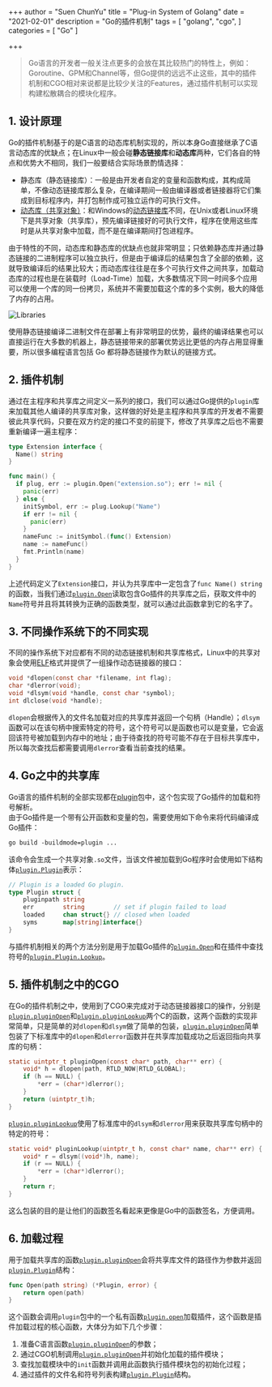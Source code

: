 +++
author = "Suen ChunYu"
title = "Plug-in System of Golang"
date = "2021-02-01"
description = "Go的插件机制"
tags = [
    "golang",
    "cgo",
]
categories = [
    "Go"
]

+++

> Go语言的开发者一般关注点更多的会放在其比较热门的特性上，例如：Goroutine、GPM和Channel等，但Go提供的远远不止这些，其中的插件机制和CGO相对来说都是比较少关注的Features，通过插件机制可以实现构建松散耦合的模块化程序。

## 1. 设计原理
Go的插件机制基于的是C语言的动态库机制实现的，所以本身Go直接继承了C语言动态库的优缺点；在Linux中一般会碰**静态链接库**和**动态库**两种，它们各自的特点和优势大不相同，我们一般要结合实际场景酌情选择：

- 静态库（静态链接库）：一般是由开发者自定的变量和函数构成，其构成简单，不像动态链接库那么复杂，在编译期间一般由编译器或者链接器将它们集成到目标程序内，并打包制作成可独立运作的可执行文件。
- [动态库（共享对象）](https://zh.wikipedia.org/wiki/%E5%87%BD%E5%BC%8F%E5%BA%AB#%E5%8A%A8%E6%80%81%E5%BA%93)：和Windows的[动态链接库](https://zh.wikipedia.org/wiki/Dynamic_Link_Library)不同，在Unix或者Linux环境下是共享对象（共享库），预先编译链接好的可执行文件，程序在使用这些库时是从共享对象中加载，而不是在编译期间打包进程序。

由于特性的不同，动态库和静态库的优缺点也就非常明显；只依赖静态库并通过静态链接的二进制程序可以独立执行，但是由于编译后的结果包含了全部的依赖，这就导致编译后的结果比较大；而动态库往往是在多个可执行文件之间共享，加载动态库的过程也是在装载时（Load-Time）加载，大多数情况下同一时间多个应用可以使用一个库的同一份拷贝，系统并不需要加载这个库的多个实例，极大的降低了内存的占用。

![Libraries](https://suenchunyu.dev/images/libraries.png#center)

使用静态链接编译二进制文件在部署上有非常明显的优势，最终的编译结果也可以直接运行在大多数的机器上，静态链接带来的部署优势远比更低的内存占用显得重要，所以很多编程语言包括 Go 都将静态链接作为默认的链接方式。

## 2. 插件机制
通过在主程序和共享库之间定义一系列的接口，我们可以通过Go提供的`plugin`库来加载其他人编译的共享库对象，这样做的好处是主程序和共享库的开发者不需要彼此共享代码，只要在双方约定的接口不变的前提下，修改了共享库之后也不需要重新编译一遍主程序：

```go
type Extension interface {
  Name() string
}

func main() {
  if plug, err := plugin.Open("extension.so"); err != nil {
    panic(err)
  } else {
    initSymbol, err := plug.Lookup("Name")
    if err != nil {
      panic(err)
    }
    nameFunc := initSymbol.(func() Extension)
    name := nameFunc()
    fmt.Println(name)
  }
}
```

上述代码定义了`Extension`接口，并认为共享库中一定包含了`func Name() string`的函数，当我们通过[`plugin.Open`](https://github.com/golang/go/blob/41d8e61a6b9d8f9db912626eb2bbc535e929fefc/src/plugin/plugin.go#L31)读取包含Go插件的共享库之后，获取文件中的`Name`符号并且将其转换为正确的函数类型，就可以通过此函数拿到它的名字了。

## 3. 不同操作系统下的不同实现
不同的操作系统下对应都有不同的动态链接机制和共享库格式，Linux中的共享对象会使用[ELF](https://zh.wikipedia.org/wiki/%E5%8F%AF%E5%9F%B7%E8%A1%8C%E8%88%87%E5%8F%AF%E9%8F%88%E6%8E%A5%E6%A0%BC%E5%BC%8F)格式并提供了一组操作动态链接器的接口：
```c
void *dlopen(const char *filename, int flag);
char *dlerror(void);
void *dlsym(void *handle, const char *symbol);
int dlclose(void *handle);
```

`dlopen`会根据传入的文件名加载对应的共享库并返回一个句柄（Handle）；`dlsym`函数可以在该句柄中搜索特定的符号，这个符号可以是函数也可以是变量，它会返回该符号被加载到内存中的地址；由于待查找的符号可能不存在于目标共享库中，所以每次查找后都需要调用`dlerror`查看当前查找的结果。

## 4. Go之中的共享库

Go语言的插件机制的全部实现都在[plugin](https://pkg.go.dev/plugin)包中，这个包实现了Go插件的加载和符号解析。  
由于Go插件是一个带有公开函数和变量的包，需要使用如下命令来将代码编译成Go插件：

```reStructuredText
go build -buildmode=plugin ...
```

该命令会生成一个共享对象`.so`文件，当该文件被加载到Go程序时会使用如下结构体[`plugin.Plugin`](https://github.com/golang/go/blob/41d8e61a6b9d8f9db912626eb2bbc535e929fefc/src/plugin/plugin.go#L21)表示：

```go
// Plugin is a loaded Go plugin.
type Plugin struct {
	pluginpath string
	err        string        // set if plugin failed to load
	loaded     chan struct{} // closed when loaded
	syms       map[string]interface{}
}
```

与插件机制相关的两个方法分别是用于加载Go插件的[`plugin.Open`](https://github.com/golang/go/blob/41d8e61a6b9d8f9db912626eb2bbc535e929fefc/src/plugin/plugin.go#L31)和在插件中查找符号的[`plugin.Plugin.Lookup`](https://github.com/golang/go/blob/41d8e61a6b9d8f9db912626eb2bbc535e929fefc/src/plugin/plugin.go#L39)。

## 5. 插件机制之中的CGO

在Go的插件机制之中，使用到了CGO来完成对于动态链接器接口的操作，分别是[`plugin.pluginOpen`](https://github.com/golang/go/blob/41d8e61a6b9d8f9db912626eb2bbc535e929fefc/src/plugin/plugin_dlopen.go#L18)和[`plugin.pluginLookup`](https://github.com/golang/go/blob/41d8e61a6b9d8f9db912626eb2bbc535e929fefc/src/plugin/plugin_dlopen.go#L19)两个C的函数，这两个函数的实现非常简单，只是简单的对`dlopen`和`dlsym`做了简单的包装，[`plugin.pluginOpen`](https://github.com/golang/go/blob/41d8e61a6b9d8f9db912626eb2bbc535e929fefc/src/plugin/plugin_dlopen.go#L18)简单包装了下标准库中的`dlopen`和`dlerror`函数并在共享库加载成功之后返回指向共享库的句柄：

```c
static uintptr_t pluginOpen(const char* path, char** err) {
	void* h = dlopen(path, RTLD_NOW|RTLD_GLOBAL);
	if (h == NULL) {
		*err = (char*)dlerror();
	}
	return (uintptr_t)h;
}
```

[`plugin.pluginLookup`](https://github.com/golang/go/blob/41d8e61a6b9d8f9db912626eb2bbc535e929fefc/src/plugin/plugin_dlopen.go#L19)使用了标准库中的`dlsym`和`dlerror`用来获取共享库句柄中的特定的符号：

```c
static void* pluginLookup(uintptr_t h, const char* name, char** err) {
	void* r = dlsym((void*)h, name);
	if (r == NULL) {
		*err = (char*)dlerror();
	}
	return r;
}
```
这么包装的目的是让他们的函数签名看起来更像是Go中的函数签名，方便调用。

## 6. 加载过程
用于加载共享库的函数[`plugin.pluginOpen`](https://github.com/golang/go/blob/41d8e61a6b9d8f9db912626eb2bbc535e929fefc/src/plugin/plugin_dlopen.go#L18)会将共享库文件的路径作为参数并返回[`plugin.Plugin`](https://github.com/golang/go/blob/41d8e61a6b9d8f9db912626eb2bbc535e929fefc/src/plugin/plugin.go#L21)结构：

```go
func Open(path string) (*Plugin, error) {
	return open(path)
}
```

这个函数会调用`plugin`包中的一个私有函数[`plugin.open`](https://github.com/golang/go/blob/41d8e61a6b9d8f9db912626eb2bbc535e929fefc/src/plugin/plugin_dlopen.go#L42)加载插件，这个函数是插件加载过程的核心函数，大体分为如下几个步骤：

1. 准备C语言函数[`plugin.pluginOpen`](https://github.com/golang/go/blob/41d8e61a6b9d8f9db912626eb2bbc535e929fefc/src/plugin/plugin_dlopen.go#L18)的参数；
2. 通过CGO机制调用[`plugin.pluginOpen`](https://github.com/golang/go/blob/41d8e61a6b9d8f9db912626eb2bbc535e929fefc/src/plugin/plugin_dlopen.go#L18)并初始化加载的插件模块；
3. 查找加载模块中的`init`函数并调用此函数执行插件模块包的初始化过程；
4. 通过插件的文件名和符号列表构建[`plugin.Plugin`](https://github.com/golang/go/blob/41d8e61a6b9d8f9db912626eb2bbc535e929fefc/src/plugin/plugin.go#L21)结构。

